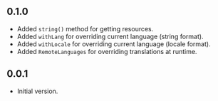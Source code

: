 ## 0.1.0

* Added `string()` method for getting resources.
* Added `withLang` for overriding current language (string format).
* Added `withLocale` for overriding current language (locale format).
* Added `RemoteLanguages` for overriding translations at runtime.

## 0.0.1

* Initial version.
